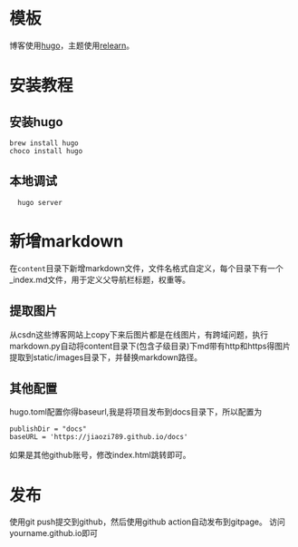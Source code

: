 # 模板
博客使用[hugo](https://themes.gohugo.io/)，主题使用[relearn](https://themes.gohugo.io/themes/hugo-theme-relearn/)。

# 安装教程

## 安装hugo
```shell
brew install hugo
choco install hugo
```

## 本地调试
```shell
  hugo server
```


# 新增markdown
在`content`目录下新增markdown文件，文件名格式自定义，每个目录下有一个_index.md文件，用于定义父导航栏标题，权重等。

## 提取图片
从csdn这些博客网站上copy下来后图片都是在线图片，有跨域问题，执行markdown.py自动将content目录下(包含子级目录)下md带有http和https得图片提取到static/images目录下，并替换markdown路径。

## 其他配置
hugo.toml配置你得baseurl,我是将项目发布到docs目录下，所以配置为
```
publishDir = "docs"
baseURL = 'https://jiaozi789.github.io/docs'
```
如果是其他github账号，修改index.html跳转即可。
# 发布
使用git push提交到github，然后使用github action自动发布到gitpage。
访问yourname.github.io即可


